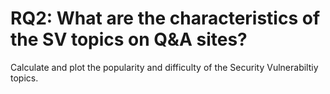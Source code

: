 # RQ2: What are the characteristics of the SV topics on Q&A sites?

Calculate and plot the popularity and difficulty of the Security Vulnerabiltiy topics.